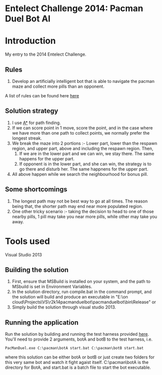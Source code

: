 Entelect Challenge 2014: Pacman Duel Bot AI
===========================================

# Introduction

My entry to the 2014 Entelect Challenge.

## Rules

1. Develop an artificially intelligent bot that is able to navigate the pacman maze and collect more pills than an opponent.

 A list of rules can be found here [here](http://challenge.entelect.co.za/DisplayLink.aspx?group=Rules&name=N/A)

## Solution strategy

1. I use [A*](http://en.wikipedia.org/wiki/A*_search_algorithm) for path finding.
2. If we can score point in 1 move, score the point, and in the case where we have more than one path to collect points, we normally prefer the longest streak.
3. We break the maze into 2 portions :- Lower part, lower than the respawn region, and upper part, above and including the respawn region. Then,
   1. If we are in the lower part and we can win, we stay there. The same happens for the upper part.
   2. If opponent is in the lower part, and she can win, the strategy is to go there and disturb her. The same happnens for the upper part.
4. All above happen while we search the neighbourhood for bonus pill.

## Some shortcomings

1. The longest path may not be best way to go at all times. The reason being that, the shorter path may end near more populated region.
2. One other tricky scenario :- taking the decision to head to one of those nearby pills, 1 pill may take you near more pills, while other may take you away.

# Tools used

Visual Studio 2013

## Building the solution

1. First, ensure that MSBuild is installed on your system, and the path to MSbuild is set in Environment Variables.
2. In the solution directory, run compile.bat in the command prompt, and the solution will build and produce an executable in "E:\on cloud\Projects\VS\r2k14pacmanduelbot\pacmanduelbot\bin\Release" or
3. Simply build the solution through visual studio 2013.

## Running the application

Run the solution by building and running the test harness provided [here](https://github.com/rm2k/2014-PacMan-TestHarness). You'll need to provide 2 arguments, botA and botB to the test harness, i.e.

    PacManDuel.exe C:\pacman\botA start.bat C:\pacman\botB start.bat
  
 where this solution can be either botA or botB or just create two folders for this very same bot and watch it fight agaist itself. C:\pacman\botA is the directory for BotA, and start.bat is a batch file to start the bot executable.
